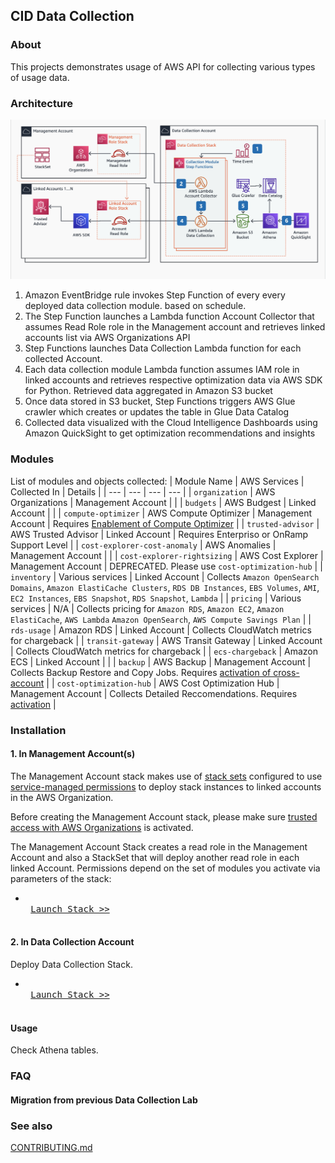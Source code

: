 ## CID Data Collection

### About

This projects demonstrates usage of AWS API for collecting various types of usage data.

### Architecture

![Architecture](/data-collection/images/archi.png)

1. Amazon EventBridge rule invokes Step Function of every every deployed data collection module. based on schedule.
2. The Step Function launches a Lambda function Account Collector that assumes Read Role role in the Management account and retrieves linked accounts list via AWS Organizations API
3. Step Functions launches Data Collection Lambda function for each collected Account.
4. Each data collection module Lambda function assumes IAM role in linked accounts and retrieves respective optimization data via AWS SDK for Python. Retrieved data aggregated in Amazon S3 bucket
5. Once data stored in S3 bucket, Step Functions triggers AWS Glue crawler which creates or updates the table in Glue Data Catalog
6. Collected data visualized with the Cloud Intelligence Dashboards using Amazon QuickSight to get optimization recommendations and insights


### Modules
List of modules and objects collected:
| Module Name                  | AWS Services          | Collected In        | Details  |
| ---                          |  ---                  | ---                 | ---      |
| `organization`               | AWS Organizations     | Management Account  |          |
| `budgets`                    | AWS Budgest           | Linked Account      |          |
| `compute-optimizer`          | AWS Compute Optimizer | Management Account  | Requires [Enablement of Compute Optimizer](https://aws.amazon.com/compute-optimizer/getting-started/#:~:text=Opt%20in%20for%20Compute%20Optimizer,created%20automatically%20in%20your%20account.) |
| `trusted-advisor`            | AWS Trusted Advisor   | Linked Account      | Requires Enterpriso or OnRamp Support Level |
| `cost-explorer-cost-anomaly` | AWS Anomalies         | Management Account  |          |
| `cost-explorer-rightsizing`  | AWS Cost Explorer     | Management Account  | DEPRECATED. Please use `cost-optimization-hub` |
| `inventory`                  | Various services      | Linked Account      | Collects `Amazon OpenSearch Domains`, `Amazon ElastiCache Clusters`, `RDS DB Instances`, `EBS Volumes`, `AMI`, `EC2 Instances`, `EBS Snapshot`, `RDS Snapshot`, `Lambda` |
| `pricing`                    | Various services      | N/A                 | Collects pricing for `Amazon RDS`, `Amazon EC2`, `Amazon ElastiCache`, `AWS Lambda` `Amazon OpenSearch`, `AWS Compute Savings Plan` |
| `rds-usage`                  |  Amazon RDS           | Linked Account      | Collects CloudWatch metrics for chargeback |
| `transit-gateway`            |  AWS Transit Gateway  | Linked Account      | Collects CloudWatch metrics for chargeback |
| `ecs-chargeback`             |  Amazon ECS           | Linked Account      |  |
| `backup`                     |  AWS Backup           | Management Account  | Collects Backup Restore and Copy Jobs. Requires [activation of cross-account](https://docs.aws.amazon.com/aws-backup/latest/devguide/manage-cross-account.html#enable-cross-account) |
| `cost-optimization-hub`      |  AWS Cost Optimization Hub | Management Account  | Collects Detailed Reccomendations. Requires [activation](https://aws.amazon.com/aws-cost-management/cost-optimization-hub/faqs/#:~:text=You%20can%20enable%20Cost%20Optimization%20Hub%20by%20going%20to%20the,navigation%20bar%2C%20and%20click%20Enable.)  |



### Installation

#### 1. In Management Account(s)

The Management Account stack makes use of [stack sets](https://docs.aws.amazon.com/AWSCloudFormation/latest/UserGuide/what-is-cfnstacksets.html) configured to use [service-managed permissions](https://docs.aws.amazon.com/AWSCloudFormation/latest/UserGuide/stacksets-concepts.html#stacksets-concepts-stackset-permission-models) to deploy stack instances to linked accounts in the AWS Organization.

Before creating the Management Account stack, please make sure [trusted access with AWS Organizations](https://docs.aws.amazon.com/AWSCloudFormation/latest/UserGuide/stacksets-orgs-activate-trusted-access.html) is activated.

The Management Account Stack creates a read role in the Management Account and also a StackSet that will deploy another read role in each linked Account. Permissions depend on the set of modules you activate via parameters of the stack:

   *  <kbd> <br> [Launch Stack >>](https://console.aws.amazon.com/cloudformation/home#/stacks/create/review?&templateURL=https://aws-managed-cost-intelligence-dashboards-us-east-1.s3.amazonaws.com/cfn/data-collection/deploy-data-read-permissions.yaml&stackName=CidDataCollectionDataReadPermissionsStack&param_DataCollectionAccountID=REPLACE%20WITH%20DATA%20COLLECTION%20ACCOUNT%20ID&param_AllowModuleReadInMgmt=yes&param_OrganizationalUnitID=REPLACE%20WITH%20ORGANIZATIONAL%20UNIT%20ID&param_IncludeBudgetsModule=no&param_IncludeComputeOptimizerModule=no&param_IncludeCostAnomalyModule=no&param_IncludeECSChargebackModule=no&param_IncludeInventoryCollectorModule=no&param_IncludeRDSUtilizationModule=no&param_IncludeRightsizingModule=no&param_IncludeTAModule=no&param_IncludeTransitGatewayModule=no) <br> </kbd>


#### 2. In Data Collection Account

Deploy Data Collection Stack.

   * <kbd> <br> [Launch Stack >>](https://console.aws.amazon.com/cloudformation/home#/stacks/create/review?&templateURL=https://aws-managed-cost-intelligence-dashboards-us-east-1.s3.amazonaws.com/cfn/data-collection/deploy-data-collection.yaml&stackName=CidDataCollectionStack&param_ManagementAccountID=REPLACE%20WITH%20MANAGEMENT%20ACCOUNT%20ID&param_IncludeTAModule=yes&param_IncludeRightsizingModule=no&param_IncludeCostAnomalyModule=yes&param_IncludeInventoryCollectorModule=yes&param_IncludeComputeOptimizerModule=yes&param_IncludeECSChargebackModule=no&param_IncludeRDSUtilizationModule=no&param_IncludeOrgDataModule=yes&param_IncludeBudgetsModule=yes&param_IncludeTransitGatewayModule=no)  <br> </kbd>

#### Usage
Check Athena tables.

### FAQ
#### Migration from previous Data Collection Lab

### See also
[CONTRIBUTING.md](CONTRIBUTING.md)


